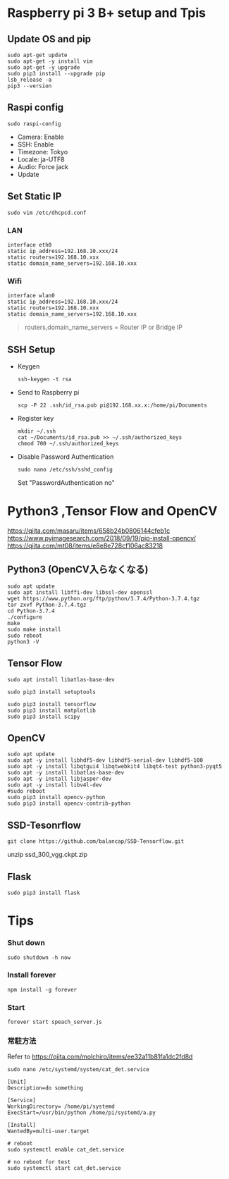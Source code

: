 # Raspberry pi 3 B+ setup and Tpis

## Update OS and pip
~~~
sudo apt-get update
sudo apt-get -y install vim
sudo apt-get -y upgrade
sudo pip3 install --upgrade pip
lsb_release -a
pip3 --version
~~~


## Raspi config 
~~~
sudo raspi-config
~~~
- Camera: Enable
- SSH: Enable
- Timezone: Tokyo
- Locale: ja-UTF8
- Audio: Force jack
- Update

## Set Static IP

~~~
sudo vim /etc/dhcpcd.conf
~~~

### LAN
~~~
interface eth0
static ip_address=192.168.10.xxx/24
static routers=192.168.10.xxx
static domain_name_servers=192.168.10.xxx
~~~

### Wifi
~~~
interface wlan0
static ip_address=192.168.10.xxx/24
static routers=192.168.10.xxx
static domain_name_servers=192.168.10.xxx
~~~

> routers,domain_name_servers = Router IP or Bridge IP

## SSH Setup

- Keygen
  ~~~
  ssh-keygen -t rsa
  ~~~

- Send to Raspberry pi
  ~~~
  scp -P 22 .ssh/id_rsa.pub pi@192.168.xx.x:/home/pi/Documents  
  ~~~

- Register key
  ~~~
  mkdir ~/.ssh
  cat ~/Documents/id_rsa.pub >> ~/.ssh/authorized_keys
  chmod 700 ~/.ssh/authorized_keys
  ~~~

- Disable Password Authentication
  ~~~
  sudo nano /etc/ssh/sshd_config
  ~~~

  Set "PasswordAuthentication no"

# Python3 ,Tensor Flow and OpenCV

https://qiita.com/masaru/items/658b24b0806144cfeb1c
https://www.pyimagesearch.com/2018/09/19/pip-install-opencv/
https://qiita.com/mt08/items/e8e8e728cf106ac83218

## Python3 (OpenCV入らなくなる)
~~~
sudo apt update
sudo apt install libffi-dev libssl-dev openssl
wget https://www.python.org/ftp/python/3.7.4/Python-3.7.4.tgz
tar zxvf Python-3.7.4.tgz
cd Python-3.7.4
./configure
make
sudo make install
sudo reboot
python3 -V
~~~

## Tensor Flow 

~~~
sudo apt install libatlas-base-dev

sudo pip3 install setuptools

sudo pip3 install tensorflow 
sudo pip3 install matplotlib
sudo pip3 install scipy
~~~

## OpenCV
~~~
sudo apt update
sudo apt -y install libhdf5-dev libhdf5-serial-dev libhdf5-100
sudo apt -y install libqtgui4 libqtwebkit4 libqt4-test python3-pyqt5
sudo apt -y install libatlas-base-dev
sudo apt -y install libjasper-dev
sudo apt -y install libv4l-dev
#sudo reboot
sudo pip3 install opencv-python
sudo pip3 install opencv-contrib-python
~~~

## SSD-Tesonrflow
~~~
git clone https://github.com/balancap/SSD-Tensorflow.git
~~~
unzip ssd_300_vgg.ckpt.zip

## Flask
~~~
sudo pip3 install flask
~~~

# Tips

### Shut down

~~~
sudo shutdown -h now
~~~

### Install forever
~~~
npm install -g forever
~~~

### Start

~~~
forever start speach_server.js
~~~

### 常駐方法

Refer to https://qiita.com/molchiro/items/ee32a11b81fa1dc2fd8d

```
sudo nano /etc/systemd/system/cat_det.service

```

```
[Unit]
Description=do something

[Service]
WorkingDirectory= /home/pi/systemd
ExecStart=/usr/bin/python /home/pi/systemd/a.py

[Install]
WantedBy=multi-user.target
```

```
# reboot
sudo systemctl enable cat_det.service

# no reboot for test
sudo systemctl start cat_det.service
```